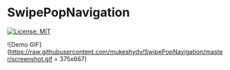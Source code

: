 # SwipePopNavigation

[![License: MIT](https://img.shields.io/badge/license-MIT-blue.svg?style=flat)](https://github.com/mukeshydv/SwipePopNavigation/blob/master/LICENSE)

![Demo GIF](https://raw.githubusercontent.com/mukeshydv/SwipePopNavigation/master/screenshot.gif = 375x667)
